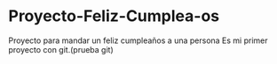 # Proyecto-Feliz-Cumplea-os
Proyecto para mandar un feliz cumpleaños a una persona
Es mi primer proyecto con git.(prueba git)
